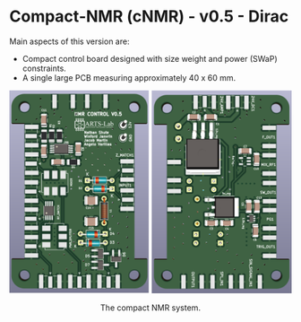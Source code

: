 # Compact-NMR (cNMR) - v0.5 - Dirac

Main aspects of this version are:
* Compact control board designed with size weight and power (SWaP) constraints.
* A single large PCB measuring approximately 40 x 60 mm.
 
<p align="center">
<img src="../../media/NMR_PCB_v0.5.png" alt="drawing" width="600"/>
</p>
<p align="center">
The compact NMR system.
</p>


